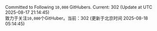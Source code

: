 Committed to Following `10,000` GitHubers. Current: <!-- FOLLOWING_COUNT -->302<!-- FOLLOWING_COUNT --> (Update at UTC <!-- LAST_UPDATED -->2025-08-17 21:14:45<!-- LAST_UPDATED -->)<br>
致力于关注`10,000`个GitHuber。当前：<!-- FOLLOWING_COUNT -->302<!-- FOLLOWING_COUNT --> (更新于北京时间 <!-- LAST_UPDATED_CST -->2025-08-18 05:14:45<!-- LAST_UPDATED_CST -->)
